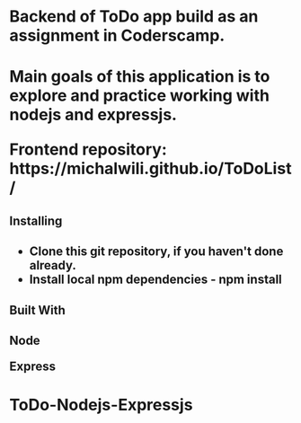 <h1>Backend of ToDo app build as an assignment in Coderscamp.<h1>

<p>Main goals of this application is to explore and practice working with nodejs and expressjs.</p>

<p>Frontend repository:
https://michalwili.github.io/ToDoList/</P>

<h2>Installing<h2>

<ul>
<li>Clone this git repository, if you haven't done already.</li>
<li>Install local npm dependencies - npm install</li>

</ul>

<h2>Built With<h2>

<p>Node</p>
<p>Express</p> 

# ToDo-Nodejs-Expressjs

